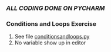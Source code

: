 ### *ALL CODING DONE ON PYCHARM*
### Conditions and Loops Exercise
1) See file [conditionsandloops.py](https://github.com/meronalemu101/psych403/blob/main/Assignment4/conditionsandloops.py)
2) No variable show up in editor
